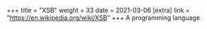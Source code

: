 +++
title = "XSB"
weight = 33
date = 2021-03-06
[extra]
link = "https://en.wikipedia.org/wiki/XSB"
+++
A programming language

